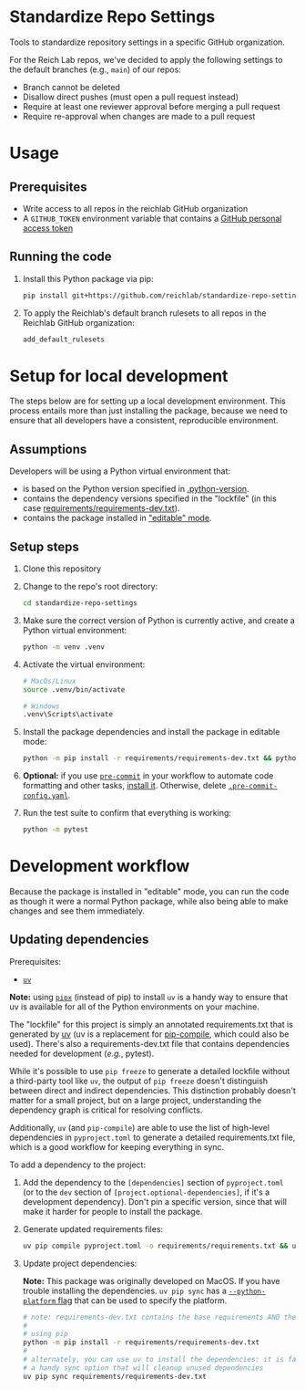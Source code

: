 # Standardize Repo Settings

Tools to standardize repository settings in a specific GitHub organization.

For the Reich Lab repos, we've decided to apply the following settings to the default
branches (e.g., `main`) of our repos:

* Branch cannot be deleted
* Disallow direct pushes (must open a pull request instead)
* Require at least one reviewer approval before merging a pull request
* Require re-approval when changes are made to a pull request


# Usage

## Prerequisites

* Write access to all repos in the reichlab GitHub organization
* A `GITHUB_TOKEN` environment variable that contains a [GitHub personal access token](https://docs.github.com/en/authentication/keeping-your-account-and-data-secure/managing-your-personal-access-tokens)

## Running the code

1. Install this Python package via pip:

    ```bash
    pip install git+https://github.com/reichlab/standardize-repo-settings.git
    ```

2. To apply the Reichlab's default branch rulesets to all repos in the Reichlab GitHub organization:
    ```bash
    add_default_rulesets
    ```

# Setup for local development

The steps below are for setting up a local development environment. This process entails more than just installing the package,
because we need to ensure that all developers have a consistent, reproducible environment.

## Assumptions

Developers will be using a Python virtual environment that:

- is based on the Python version specified in [.python-version](.python-version).
- contains the dependency versions specified in the "lockfile" (in this case [requirements/requirements-dev.txt](requirements/requirements-dev.txt)).
- contains the package installed in ["editable" mode](https://packaging.python.org/en/latest/guides/distributing-packages-using-setuptools/#working-in-development-mode).

## Setup steps

1. Clone this repository

2. Change to the repo's root directory:

    ```bash
    cd standardize-repo-settings
    ```

3. Make sure the correct version of Python is currently active, and create a Python virtual environment:

    ```bash
    python -m venv .venv
    ```

4. Activate the virtual environment:

    ```bash
    # MacOs/Linux
    source .venv/bin/activate

    # Windows
    .venv\Scripts\activate
    ```

5. Install the package dependencies and install the package in editable mode:

    ```bash
    python -m pip install -r requirements/requirements-dev.txt && python -m pip install -e .
    ```

6. **Optional:** if you use [`pre-commit`](https://pre-commit.com/) in your workflow to automate code formatting and other tasks, [install it](https://pre-commit.com/#install). Otherwise, delete [`.pre-commit-config.yaml`](.pre-commit-config.yaml).

7. Run the test suite to confirm that everything is working:

    ```bash
    python -m pytest
    ```

# Development workflow

Because the package is installed in "editable" mode, you can run the code as though it were a normal Python package, while also
being able to make changes and see them immediately.

## Updating dependencies

Prerequisites:
- [`uv`](https://github.com/astral-sh/uv?tab=readme-ov-file#getting-started)

**Note:** using [`pipx`](https://pipx.pypa.io/stable/) (instead of pip) to install `uv` is a handy way to ensure that uv is available for all of the Python environments on your machine.

The "lockfile" for this project is simply an annotated requirements.txt that is generated by [uv](https://github.com/astral-sh/uv) (uv is a replacement for [pip-compile](https://pypi.org/project/pip-tools/), which
could also be used). There's also a requirements-dev.txt file that contains dependencies needed for development (_e.g._, pytest).

While it's possible to use `pip freeze` to generate a detailed lockfile without a third-party tool like `uv`, the output of `pip freeze` doesn't distinguish between direct and indirect dependencies. This distinction probably doesn't matter for a small project, but on a large project, understanding the dependency graph is critical for resolving conflicts.

Additionally, `uv` (and `pip-compile`) are able to use the list of high-level dependencies in `pyproject.toml` to generate a detailed requirements.txt file, which is a good workflow for keeping everything in sync.

To add a dependency to the project:

1. Add the dependency to the `[dependencies]` section of `pyproject.toml` (or to the `dev` section of `[project.optional-dependencies]`, if it's a development dependency). Don't pin a specific version, since that will make it harder for people to install the package.

2. Generate updated requirements files:

    ```bash
    uv pip compile pyproject.toml -o requirements/requirements.txt && uv pip compile pyproject.toml --extra dev -o requirements/requirements-dev.txt
    ```

3. Update project dependencies:

    **Note:** This package was originally developed on MacOS. If you have trouble installing the dependencies. `uv pip sync` has a [`--python-platform` flag](https://github.com/astral-sh/uv?tab=readme-ov-file#multi-platform-resolution) that can be used to specify the platform.

    ```bash
    # note: requirements-dev.txt contains the base requirements AND the dev requirements
    #
    # using pip
    python -m pip install -r requirements/requirements-dev.txt
    #
    # alternately, you can use uv to install the dependencies: it is faster and has a
    # a handy sync option that will cleanup unused dependencies
    uv pip sync requirements/requirements-dev.txt
